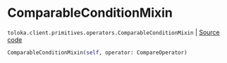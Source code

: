 # ComparableConditionMixin
`toloka.client.primitives.operators.ComparableConditionMixin` | [Source code](https://github.com/Toloka/toloka-kit/blob/v1.2.2/src/client/primitives/operators.py#L179)

```python
ComparableConditionMixin(self, operator: CompareOperator)
```

